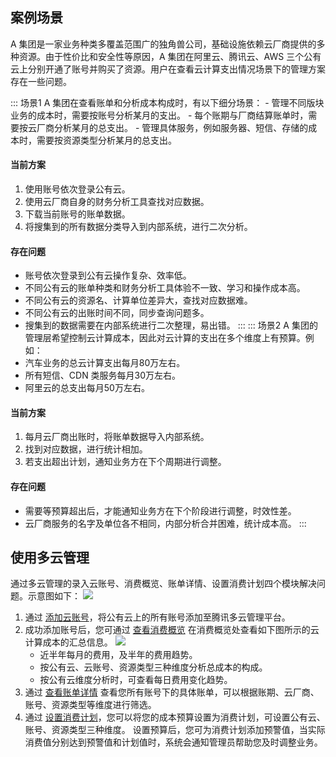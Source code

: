 ## 案例场景


A 集团是一家业务种类多覆盖范围广的独角兽公司，基础设施依赖云厂商提供的多种资源。由于性价比和安全性等原因，A 集团在阿里云、腾讯云、AWS 三个公有云上分别开通了账号并购买了资源。用户在查看云计算支出情况场景下的管理方案存在一些问题。

<dx-accordion>
::: 场景1
A 集团在查看账单和分析成本构成时，有以下细分场景：
  - 管理不同版块业务的成本时，需要按账号分析某月的支出。
  - 每个账期与厂商结算账单时，需要按云厂商分析某月的总支出。
  - 管理具体服务，例如服务器、短信、存储的成本时，需要按资源类型分析某月的总支出。


#### 当前方案
1. 使用账号依次登录公有云。
2. 使用云厂商自身的财务分析工具查找对应数据。
3. 下载当前账号的账单数据。
4. 将搜集到的所有数据分类导入到内部系统，进行二次分析。


#### 存在问题
- 账号依次登录到公有云操作复杂、效率低。
- 不同公有云的账单种类和财务分析工具体验不一致、学习和操作成本高。
- 不同公有云的资源名、计算单位差异大，查找对应数据难。
- 不同公有云的出账时间不同，同步查询问题多。
- 搜集到的数据需要在内部系统进行二次整理，易出错。
:::
::: 场景2
A 集团的管理层希望控制云计算成本，因此对云计算的支出在多个维度上有预算。例如：
- 汽车业务的总云计算支出每月80万左右。
- 所有短信、CDN 类服务每月30万左右。
- 阿里云的总支出每月50万左右。


#### 当前方案
1. 每月云厂商出账时，将账单数据导入内部系统。
2. 找到对应数据，进行统计相加。
3. 若支出超出计划，通知业务方在下个周期进行调整。



#### 存在问题
- 需要等预算超出后，才能通知业务方在下个阶段进行调整，时效性差。
- 云厂商服务的名字及单位各不相同，内部分析合并困难，统计成本高。
:::
</dx-accordion>




## 使用多云管理

通过多云管理的录入云账号、消费概览、账单详情、设置消费计划四个模块解决问题。示意图如下：
![](https://qcloudimg.tencent-cloud.cn/raw/d654372bc59e4029ec8f64319da0452c.png)
1. 通过 [添加云账号](https://cloud.tencent.com/document/product/1522/65724)，将公有云上的所有账号添加至腾讯多云管理平台。
2. 成功添加账号后，您可通过 [查看消费概览](https://cloud.tencent.com/document/product/1522/65840) 在消费概览处查看如下图所示的云计算成本的汇总信息。
![](https://qcloudimg.tencent-cloud.cn/raw/fc4bd3afc6baec9094ade153ef48cbd4.png)
	- 近半年每月的费用，及半年的费用趋势。
	- 按公有云、云账号、资源类型三种维度分析总成本的构成。
	- 按公有云维度分析时，可查看每日费用变化趋势。
3. 通过 [查看账单详情](https://cloud.tencent.com/document/product/1522/66855) 查看您所有账号下的具体账单，可以根据账期、云厂商、账号、资源类型等维度进行筛选。
4. 通过 [设置消费计划](https://cloud.tencent.com/document/product/1522/66856)，您可以将您的成本预算设置为消费计划，可设置公有云、账号、资源类型三种维度。
设置预算后，您可为消费计划添加预警值，当实际消费值分别达到预警值和计划值时，系统会通知管理员帮助您及时调整业务。





